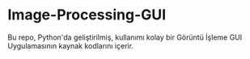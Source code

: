 # Image-Processing-GUI
Bu repo, Python'da geliştirilmiş, kullanımı kolay bir Görüntü İşleme GUI Uygulamasının kaynak kodlarını içerir.
